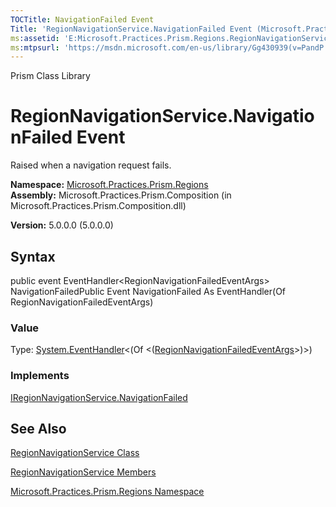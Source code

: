```yaml
---
TOCTitle: NavigationFailed Event
Title: 'RegionNavigationService.NavigationFailed Event (Microsoft.Practices.Prism.Regions)'
ms:assetid: 'E:Microsoft.Practices.Prism.Regions.RegionNavigationService.NavigationFailed'
ms:mtpsurl: 'https://msdn.microsoft.com/en-us/library/Gg430939(v=PandP.50)'
---
```


Prism Class Library

RegionNavigationService.NavigationFailed Event
==================================================

Raised when a navigation request fails.

**Namespace:** [Microsoft.Practices.Prism.Regions](https://msdn.microsoft.com/library/microsoft.practices.prism.regions)
**Assembly:** Microsoft.Practices.Prism.Composition (in Microsoft.Practices.Prism.Composition.dll)

**Version:** 5.0.0.0 (5.0.0.0)

## Syntax


public event EventHandler&lt;RegionNavigationFailedEventArgs&gt; NavigationFailedPublic Event NavigationFailed As EventHandler(Of RegionNavigationFailedEventArgs)
### Value

Type: [System.EventHandler](http://msdn.microsoft.com/en-us/library/db0etb8x)&lt;(Of &lt;([RegionNavigationFailedEventArgs](https://msdn.microsoft.com/library/microsoft.practices.prism.regions.regionnavigationfailedeventargs)&gt;)&gt;)
### Implements

[IRegionNavigationService.NavigationFailed](https://msdn.microsoft.com/library/microsoft.practices.prism.regions.iregionnavigationservice.navigationfailed)

See Also
--------


[RegionNavigationService Class](https://msdn.microsoft.com/library/microsoft.practices.prism.regions.regionnavigationservice)

[RegionNavigationService Members](https://msdn.microsoft.com/allmembers.t:microsoft.practices.prism.regions.regionnavigationservice)

[Microsoft.Practices.Prism.Regions Namespace](https://msdn.microsoft.com/library/microsoft.practices.prism.regions)
